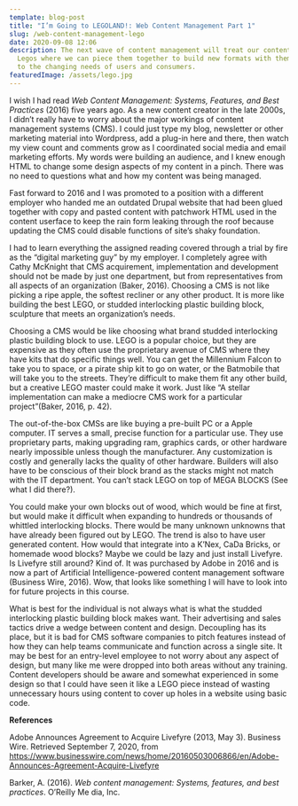 ```yaml
---
template: blog-post
title: "I’m Going to LEGOLAND!: Web Content Management Part 1"
slug: /web-content-management-lego
date: 2020-09-08 12:06
description: The next wave of content management will treat our content like
  Legos where we can piece them together to build new formats with them to adapt
  to the changing needs of users and consumers.
featuredImage: /assets/lego.jpg
---
```

I wish I had read *Web Content Management: Systems, Features, and Best Practices* (2016) five years ago. As a new content creator in the late 2000s, I didn’t really have to worry about the major workings of content management systems (CMS). I could just type my blog, newsletter or other marketing material into Wordpress, add a plug-in here and there, then watch my view count and comments grow as I coordinated social media and email marketing efforts. My words were building an audience, and I knew enough HTML to change some design aspects of my content in a pinch. There was no need to questions what and how my content was being managed. 

Fast forward to 2016 and I was promoted to a position with a different employer who handed me an outdated Drupal website that had been glued together with copy and pasted content with patchwork HTML used in the content userface to keep the rain form leaking through the roof because updating the CMS could disable functions of site’s shaky foundation.

I had to learn everything the assigned reading covered through a trial by fire as the “digital marketing guy” by my employer. I completely agree with Cathy McKnight that CMS acquirement, implementation and development should not be made by just one department, but from representatives from all aspects of an organization (Baker, 2016). Choosing a CMS is not like picking a ripe apple, the softest recliner or any other product. It is more like building the best LEGO, or studded interlocking plastic building block, sculpture that meets an organization’s needs.

Choosing a CMS would be like choosing what brand studded interlocking plastic building block to use. LEGO is a popular choice, but they are expensive as they often use the proprietary avenue of CMS where they have kits that do specific things well. You can get the Millennium Falcon to take you to space, or a pirate ship kit to go on water, or the Batmobile that will take you to the streets. They’re difficult to make them fit any other build, but a creative LEGO master could make it work. Just like “A stellar implementation can make a mediocre CMS work for a particular project”(Baker, 2016, p. 42).

The out-of-the-box CMSs are like buying a pre-built PC or a Apple computer. IT serves a small, precise function for a particular use. They use proprietary parts, making upgrading ram, graphics cards, or other hardware nearly impossible unless though the manufacturer. Any customization is costly and generally lacks the quality of other hardware. Builders will also have to be conscious of their block brand as the stacks might not match with the IT department. You can’t stack LEGO on top of MEGA BLOCKS (See what I did there?).

You could make your own blocks out of wood, which would be fine at first, but would make it difficult when expanding to hundreds or thousands of whittled interlocking blocks. There would be many unknown unknowns that have already been figured out by LEGO. The trend is also to have user generated content. How would that integrate into a K’Nex, CaDa Bricks, or homemade wood blocks? Maybe we could be lazy and just install Livefyre. Is Livefyre still around? Kind of. It was purchased by Adobe in 2016 and is now a part of Artificial Intelligence-powered content management software (Business Wire, 2016). Wow, that looks like something I will have to look into for future projects in this course.

What is best for the individual is not always what is what the studded interlocking plastic building block makes want. Their advertising and sales tactics drive a wedge between content and design. Decoupling has its place, but it is bad for CMS software companies to pitch features instead of how they can help teams communicate and function across a single site. It may be best for an entry-level employee to not worry about any aspect of design, but many like me were dropped into both areas without any training. Content developers should be aware and somewhat experienced in some design so that I could have seen it like a LEGO piece instead of wasting unnecessary hours using content to cover up holes in a website using basic code.

**References**

Adobe Announces Agreement to Acquire Livefyre (2013, May 3). Business Wire. Retrieved September 7, 2020, from <https://www.businesswire.com/news/home/20160503006866/en/Adobe-Announces-Agreement-Acquire-Livefyre>

Barker, A. (2016). *Web content management: Systems, features, and best practices*. O’Reilly Me dia, Inc.